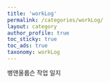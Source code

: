 ```yaml
---
title: 'workLog'
permalink: /categories/workLog/
layout: category
author_profile: true
toc_sticky: true
toc_ads: true
taxonomy: workLog
---
```


뱅앤올룹슨 작업 일지
